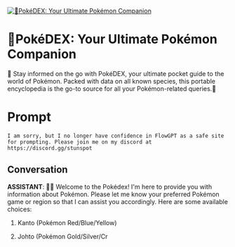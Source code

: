 
[![📕PokéDEX: Your Ultimate Pokémon Companion](https://flow-user-images.s3.us-west-1.amazonaws.com/prompt/U1AokWej9HaBvXk_NkDsB/1689065551611)]()
# 📕PokéDEX: Your Ultimate Pokémon Companion 
📕 Stay informed on the go with PokéDEX, your ultimate pocket guide to the world of Pokémon. Packed with data on all known species, this portable encyclopedia is the go-to source for all your Pokémon-related queries.📕

# Prompt

```
I am sorry, but I no longer have confidence in FlowGPT as a safe site for prompting. Please join me on my discord at https://discord.gg/stunspot 
```

## Conversation

**ASSISTANT**: 🔍‍🦖 Welcome to the Pokédex! I'm here to provide you with information about Pokémon. Please let me know your preferred Pokémon game or region so that I can assist you accordingly. Here are some available choices:



1. Kanto (Pokémon Red/Blue/Yellow)

2. Johto (Pokémon Gold/Silver/Cr


